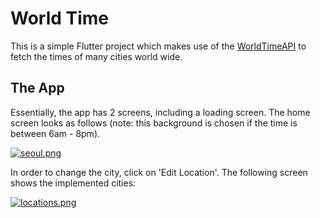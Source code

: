 # World Time

This is a simple Flutter project which makes use of the [WorldTimeAPI](https://worldtimeapi.org/) to fetch the times of many cities world wide.

## The App

Essentially, the app has 2 screens, including a loading screen. The home screen looks as follows (note: this background is chosen if the time is between 6am - 8pm).

[![seoul.png](https://i.postimg.cc/Kv80v8rH/seoul.png)](https://postimg.cc/9zsdLVkd)

In order to change the city, click on 'Edit Location'. The following screen shows the implemented cities:

[![locations.png](https://i.postimg.cc/NfCpyvdf/locations.png)](https://postimg.cc/PPZmc9GB)
